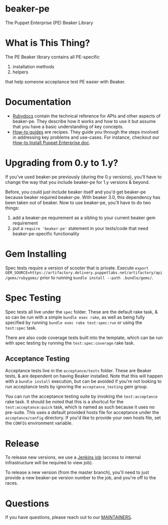 # beaker-pe

The Puppet Enterprise (PE) Beaker Library

# What is This Thing?

The PE Beaker library contains all PE-specific

1. installation methods
2. helpers

that help someone acceptance test PE easier with Beaker.

# Documentation

- [Rubydocs](http://www.rubydoc.info/github/puppetlabs/beaker-pe) contain the
technical reference for APIs and other aspects of beaker-pe. They describe
how it works and how to use it but assume that you have a basic understanding
of key concepts.
- [How-to guides](docs/how_to) are recipes. They guide you through the steps
involved in addressing key problems and use-cases. For instance, checkout our
[How-to Install Puppet Enterprise doc](docs/how_to/install_puppet_enterprise.md).

# Upgrading from 0.y to 1.y?

If you've used beaker-pe previously (during the 0.y versions), you'll
have to change the way that you include beaker-pe for 1.y versions &
beyond.

Before, you could just include beaker itself and you'd get beaker-pe
because beaker required beaker-pe. With beaker 3.0, this dependency has
been taken out of beaker. Now to use beaker-pe, you'll have to do two
things:

1. add a beaker-pe requirement as a sibling to your current beaker gem
  requirement
2. put a `require 'beaker-pe'` statement in your tests/code that need
  beaker-pe-specific functionality

# Gem Installing
Spec tests require a version of scooter that is private. Execute
`export GEM_SOURCE=https://artifactory.delivery.puppetlabs.net/artifactory/api/gems/rubygems/` prior to running
`bundle install --path .bundle/gems/`.

# Spec Testing

Spec tests all live under the `spec` folder.  These are the default rake task, &
so can be run with a simple `bundle exec rake`, as well as being fully specified
by running `bundle exec rake test:spec:run` or using the `test:spec` task.


There are also code coverage tests built into the template, which can be run
with spec testing by running the `test:spec:coverage` rake task.


## Acceptance Testing

Acceptance tests live in the `acceptance/tests` folder.  These are Beaker tests,
& are dependent on having Beaker installed. Note that this will happen with a
`bundle install` execution, but can be avoided if you're not looking to run 
acceptance tests by ignoring the `acceptance_testing` gem group.


You can run the acceptance testing suite by invoking the `test:acceptance` rake
task. It should be noted that this is a shortcut for the `test:acceptance:quick`
task, which is named as such because it uses no pre-suite.  This uses a default
provided hosts file for acceptance under the `acceptance/config` directory. If
you'd like to provide your own hosts file, set the `CONFIG` environment variable.

# Release

To release new versions, we use a
[Jenkins job](https://cinext-jenkinsmaster-sre-prod-1.delivery.puppetlabs.net/job/qe_beaker-pe-gem_init-multijob_master/)
(access to internal infrastructure will be required to view job).

To release a new version (from the master branch), you'll need to just provide
a new beaker-pe version number to the job, and you're off to the races.

# Questions

If you have questions, please reach out to our
[MAINTAINERS](MAINTAINERS).
